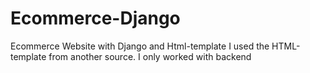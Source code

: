 # Ecommerce-Django
Ecommerce Website with Django and Html-template
I used the HTML-template from another source. I only worked with backend
